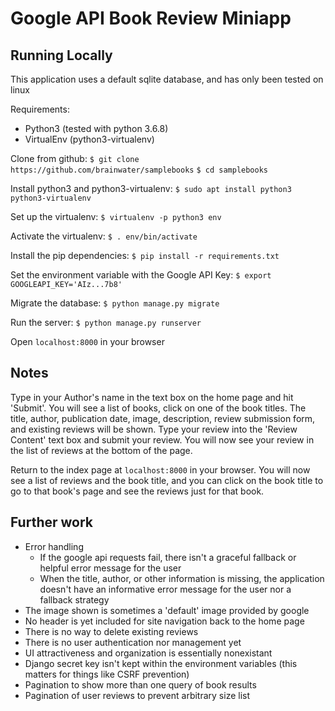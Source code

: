 # Google API Book Review Miniapp

## Running Locally

This application uses a default sqlite database, and has only been tested on linux

Requirements:
- Python3 (tested with python 3.6.8)
- VirtualEnv (python3-virtualenv)

Clone from github:
```$ git clone https://github.com/brainwater/samplebooks```
```$ cd samplebooks```

Install python3 and python3-virtualenv:
```$ sudo apt install python3 python3-virtualenv```

Set up the virtualenv:
```$ virtualenv -p python3 env```

Activate the virtualenv:
```$ . env/bin/activate```

Install the pip dependencies:
```$ pip install -r requirements.txt```

Set the environment variable with the Google API Key:
```$ export GOOGLEAPI_KEY='AIz...7b8'```

Migrate the database:
```$ python manage.py migrate```

Run the server:
```$ python manage.py runserver```

Open ```localhost:8000``` in your browser

## Notes

Type in your Author's name in the text box on the home page and hit 'Submit'.
You will see a list of books, click on one of the book titles.
The title, author, publication date, image, description, review submission form, and existing reviews will be shown.
Type your review into the 'Review Content' text box and submit your review.
You will now see your review in the list of reviews at the bottom of the page.


Return to the index page at ```localhost:8000``` in your browser. You will now see a list of reviews and the book title, and you can click on the book title to go to that book's page and see the reviews just for that book.

## Further work

- Error handling
  - If the google api requests fail, there isn't a graceful fallback or helpful error message for the user
  - When the title, author, or other information is missing, the application doesn't have an informative error message for the user nor a fallback strategy
- The image shown is sometimes a 'default' image provided by google
- No header is yet included for site navigation back to the home page
- There is no way to delete existing reviews
- There is no user authentication nor management yet
- UI attractiveness and organization is essentially nonexistant
- Django secret key isn't kept within the environment variables (this matters for things like CSRF prevention)
- Pagination to show more than one query of book results
- Pagination of user reviews to prevent arbitrary size list




